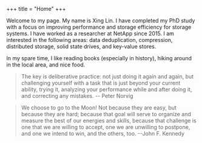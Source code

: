 +++
title = "Home"
+++

Welcome to my page. My name is Xing Lin. 
I have completed my PhD study with a focus on improving performance and storage efficiency for storage systems. 
I have worked as a researcher at NetApp since 2015. 
I am interested in the following areas: data deduplication, compression, distributed storage, solid state drives, and key-value stores. 

In my spare time, I like reading books (especially in history), hiking around in the local area, and nice food. 

> The key is deliberative practice: not just doing it again and again, but challenging yourself with a task that is just beyond your current ability, trying it, analyzing your performance while and after doing it, and correcting any mistakes.     -- Peter Norvig


> We choose to go to the Moon! Not because they are easy, but because they are hard; because that goal will serve to organize and measure the best of our energies and skills, because that challenge is one that we are willing to accept, one we are unwilling to postpone, and one we intend to win, and the others, too.   --John F. Kennedy


